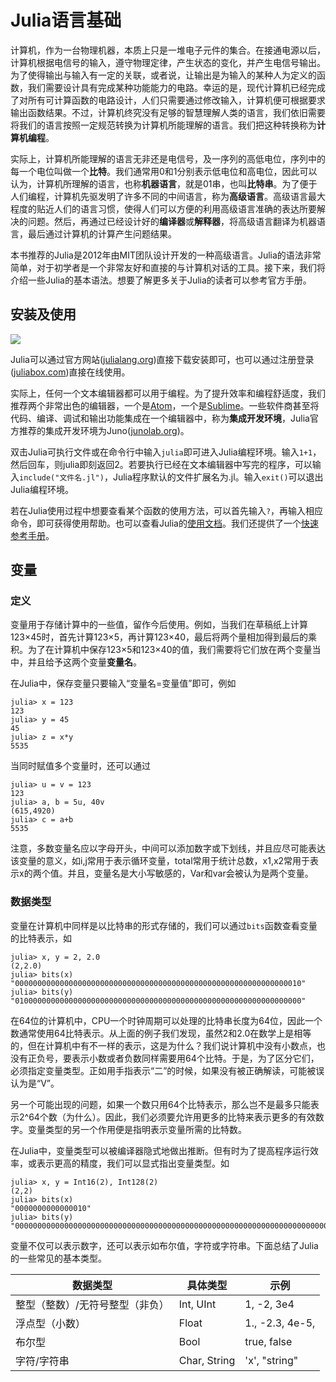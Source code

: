 # Julia语言基础

计算机，作为一台物理机器，本质上只是一堆电子元件的集合。在接通电源以后，计算机根据电信号的输入，遵守物理定律，产生状态的变化，并产生电信号输出。为了使得输出与输入有一定的关联，或者说，让输出是为输入的某种人为定义的函数，我们需要设计具有完成某种功能能力的电路。幸运的是，现代计算机已经完成了对所有可计算函数的电路设计，人们只需要通过修改输入，计算机便可根据要求输出函数结果。不过，计算机终究没有足够的智慧理解人类的语言，我们依旧需要将我们的语言按照一定规范转换为计算机所能理解的语言。我们把这种转换称为**计算机编程**。

实际上，计算机所能理解的语言无非还是电信号，及一序列的高低电位，序列中的每一个电位叫做一个**比特**。我们通常用0和1分别表示低电位和高电位，因此可以认为，计算机所理解的语言，也称**机器语言**，就是01串，也叫**比特串**。为了便于人们编程，计算机先驱发明了许多不同的中间语言，称为**高级语言**。高级语言最大程度的贴近人们的语言习惯，使得人们可以方便的利用高级语言准确的表达所要解决的问题。然后，再通过已经设计好的**编译器**或**解释器**，将高级语言翻译为机器语言，最后通过计算机的计算产生问题结果。

本书推荐的Julia是2012年由MIT团队设计开发的一种高级语言。Julia的语法非常简单，对于初学者是一个非常友好和直接的与计算机对话的工具。接下来，我们将介绍一些Julia的基本语法。想要了解更多关于Julia的读者可以参考官方手册。

## 安装及使用

![](http://docs.julialang.org/en/release-0.5/_static/julia-logo.svg)

Julia可以通过官方网站([julialang.org](http://julialang.org/downloads/))直接下载安装即可，也可以通过注册登录([juliabox.com](https://www.juliabox.com/))直接在线使用。

实际上，任何一个文本编辑器都可以用于编程。为了提升效率和编程舒适度，我们推荐两个非常出色的编辑器，一个是[Atom](https://atom.io/)，一个是[Sublime](http://www.sublimetext.com/)。一些软件商甚至将代码、编译、调试和输出功能集成在一个编辑器中，称为**集成开发环境**，Julia官方推荐的集成开发环境为Juno([junolab.org](http://junolab.org/))。

双击Julia可执行文件或在命令行中输入```julia```即可进入Julia编程环境。输入```1+1```，然后回车，则julia即刻返回2。若要执行已经在文本编辑器中写完的程序，可以输入```include("文件名.jl")```，Julia程序默认的文件扩展名为.jl。输入```exit()```可以退出Julia编程环境。

若在Julia使用过程中想要查看某个函数的使用方法，可以首先输入```?```，再输入相应命令，即可获得使用帮助。也可以查看Julia的[使用文档](http://docs.julialang.org/)。我们还提供了一个[快速参考手册](https://trello.com/b/fppQ3unx/julia-manual)。

## 变量

### 定义

变量用于存储计算中的一些值，留作今后使用。例如，当我们在草稿纸上计算123×45时，首先计算123×5，再计算123×40，最后将两个量相加得到最后的乘积。为了在计算机中保存123×5和123×40的值，我们需要将它们放在两个变量当中，并且给予这两个变量**变量名**。

在Julia中，保存变量只要输入“变量名=变量值”即可，例如
```
julia> x = 123
123
julia> y = 45
45
julia> z = x*y
5535
```
当同时赋值多个变量时，还可以通过
```
julia> u = v = 123
123
julia> a, b = 5u, 40v
(615,4920)
julia> c = a+b
5535
```

注意，多数变量名应以字母开头，中间可以添加数字或下划线，并且应尽可能表达该变量的意义，如i,j常用于表示循环变量，total常用于统计总数，x1,x2常用于表示x的两个值。并且，变量名是大小写敏感的，Var和var会被认为是两个变量。

### 数据类型

变量在计算机中同样是以比特串的形式存储的，我们可以通过```bits```函数查看变量的比特表示，如
```
julia> x, y = 2, 2.0
(2,2.0)
julia> bits(x)
"0000000000000000000000000000000000000000000000000000000000000010"
julia> bits(y)
"0100000000000000000000000000000000000000000000000000000000000000"
```
在64位的计算机中，CPU一个时钟周期可以处理的比特串长度为64位，因此一个数通常使用64比特表示。从上面的例子我们发现，虽然2和2.0在数学上是相等的，但在计算机中有不一样的表示，这是为什么？我们说计算机中没有小数点，也没有正负号，要表示小数或者负数同样需要用64个比特。于是，为了区分它们，必须指定变量类型。正如用手指表示“二”的时候，如果没有被正确解读，可能被误认为是“V”。

另一个可能出现的问题，如果一个数只用64个比特表示，那么岂不是最多只能表示2^64个数（为什么）。因此，我们必须要允许用更多的比特来表示更多的有效数字。变量类型的另一个作用便是指明表示变量所需的比特数。

在Julia中，变量类型可以被编译器隐式地做出推断。但有时为了提高程序运行效率，或表示更高的精度，我们可以显式指出变量类型。如
```
julia> x, y = Int16(2), Int128(2)
(2,2)
julia> bits(x)
"0000000000000010"
julia> bits(y)
"00000000000000000000000000000000000000000000000000000000000000000000000000000000000000000000000000000000000000000000000000000010"
```

变量不仅可以表示数字，还可以表示如布尔值，字符或字符串。下面总结了Julia的一些常见的基本类型。

| 数据类型 | 具体类型 | 示例 |
| -- | -- | -- |
| 整型（整数）/无符号整型（非负） | Int, UInt | 1, -2, 3e4 |
| 浮点型（小数） | Float | 1., -2.3, 4e-5, |
| 布尔型 | Bool | true, false |
| 字符/字符串 | Char, String | 'x', "string" |



